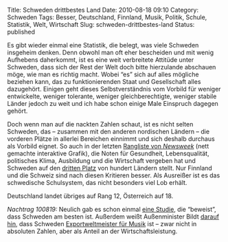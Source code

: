 Title: Schweden drittbestes Land
Date: 2010-08-18 09:10
Category: Schweden
Tags: Besser, Deutschland, Finnland, Musik, Politik, Schule, Statistik, Welt, Wirtschaft
Slug: schweden-drittbestes-land
Status: published

Es gibt wieder einmal eine Statistik, die belegt, was viele Schweden
insgeheim denken. Denn obwohl man oft eher bescheiden und mit wenig
Aufhebens daherkommt, ist es eine weit verbreitete Attitüde unter
Schweden, dass sich der Rest der Welt doch bitte hierzulande abschauen
möge, wie man es richtig macht. Wobei “es” sich auf alles mögliche
beziehen kann, das zu funktionierenden Staat und Gesellschaft alles
dazugehört. Einigen geht dieses Selbstverständnis vom Vorbild für
weniger entwickelte, weniger tolerante, weniger gleichberechtigte,
weniger stabile Länder jedoch zu weit und ich habe schon einige Male
Einspruch dagegen gehört.

Doch wenn man auf die nackten Zahlen schaut, ist es nicht selten
Schweden, das – zusammen mit den anderen nordischen Ländern – die
vorderen Plätze in allerlei Bereichen einnimmt und sich deshalb durchaus
als Vorbild eignet. So auch in der letzten [Rangliste von
*Newsweek*](http://www.newsweek.com/2010/08/15/interactive-infographic-of-the-worlds-best-countries.html)
(nett gemachte interaktive Grafik), die Noten für Gesundheit,
Lebensqualität, politisches Klima, Ausbildung und die Wirtschaft
vergeben hat und Schweden auf den [dritten
Platz](http://www.dn.se/nyheter/sverige/sverige-tredje-bast-i-varlden-1.1155095)
von hundert Ländern stellt. Nur Finnland und die Schweiz sind nach
diesen Kritieren besser. Als Ausreißer ist es das schwedische
Schulsystem, das nicht besonders viel Lob erhält.

Deutschland landet übriges auf Rang 12, Österreich auf 18.

*Nachtrag 100819:* Neulich gab es schon einmal [eine
Studie](http://www.thelocal.se/27172/20100611/), die “beweist”, dass
Schweden am besten ist. Außerdem weißt Außenminister Bildt [darauf
hin](http://carlbildt.wordpress.com/2010/08/18/it-rocks-rock-power/),
dass Schweden [Exportweltmeister für
Musik](http://www.foreignpolicy.com/articles/2010/08/16/soft_rock_power)
ist – zwar nicht in absoluten Zahlen, aber als Anteil an der
Wirtschaftsleistung.

